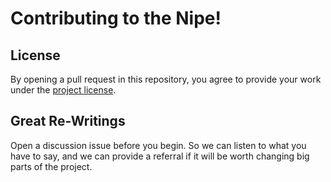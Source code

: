 # Contributing to the Nipe!


## License

By opening a pull request in this repository, you agree to provide your work under the [project license](LICENSE.md).

## Great Re-Writings

Open a discussion issue before you begin. So we can listen to what you have to say, and we can provide a referral if it will be worth changing big parts of the project.
